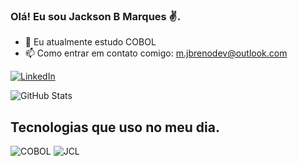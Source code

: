 
 
### Olá! Eu sou Jackson B Marques ✌️.

- 🌱 Eu atualmente estudo COBOL 
- 📫 Como entrar em contato comigo: m.jbrenodev@outlook.com

[![LinkedIn](https://img.shields.io/badge/LinkedIn-0077B5?style=for-the-badge&logo=linkedin&logoColor=whiter=blue)](https://www.linkedin.com/in/jacksonbmarques/)

![GitHub Stats](https://github-readme-stats.vercel.app/api?username=JacksonBMarques&show_icons=true&theme=radical)

## Tecnologias que uso no meu dia.

![COBOL](https://img.shields.io/badge/-COBOL-blue?style=flat&logo=cobol&logoColor=white)
![JCL](https://img.shields.io/badge/-JCL-blue?style=flat&logoColor=white)



